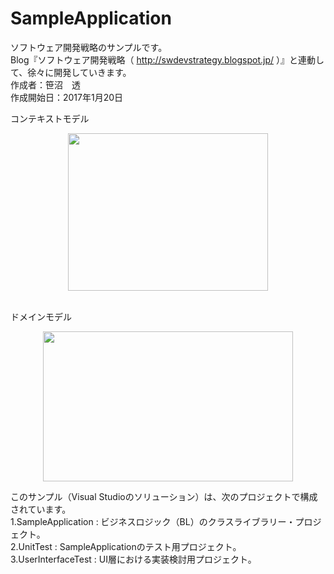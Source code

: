 # SampleApplication
ソフトウェア開発戦略のサンプルです。  
Blog『ソフトウェア開発戦略（ http://swdevstrategy.blogspot.jp/ ）』と連動して、徐々に開発していきます。  
作成者：笹沼　透  
作成開始日：2017年1月20日  
  

  コンテキストモデル  
<div class="separator" style="clear: both; text-align: center;">
<a href="https://1.bp.blogspot.com/-K1xI0VhGnDA/WLD38tu7r0I/AAAAAAAAAM4/AetCsDOhussiWAnqvZbr0NRDKXaT6xl4gCPcB/s1600/%25E3%2582%25B3%25E3%2583%25B3%25E3%2583%2586%25E3%2582%25AD%25E3%2582%25B9%25E3%2583%2588%25E3%2583%25A2%25E3%2583%2587%25E3%2583%25AB.png" imageanchor="1" style="margin-left: 1em; margin-right: 1em;"><img border="0" height="252" src="https://1.bp.blogspot.com/-K1xI0VhGnDA/WLD38tu7r0I/AAAAAAAAAM4/AetCsDOhussiWAnqvZbr0NRDKXaT6xl4gCPcB/s320/%25E3%2582%25B3%25E3%2583%25B3%25E3%2583%2586%25E3%2582%25AD%25E3%2582%25B9%25E3%2583%2588%25E3%2583%25A2%25E3%2583%2587%25E3%2583%25AB.png" width="320" /></a></div>
<div>  
  
  
  ドメインモデル  
<div class="separator" style="clear: both; text-align: center;">
<a href="https://1.bp.blogspot.com/-DZmRiamyuI0/WN81LfygvII/AAAAAAAAAN4/cAfWbPNX1oApYDq1G_sMvTplF5gQbBtCQCPcB/s1600/%25E3%2583%2589%25E3%2583%25A1%25E3%2582%25A4%25E3%2583%25B3%25E3%2583%25A2%25E3%2583%2587%25E3%2583%25AB02.jpg" imageanchor="1" style="margin-left: 1em; margin-right: 1em;"><img border="0" height="240" src="https://1.bp.blogspot.com/-DZmRiamyuI0/WN81LfygvII/AAAAAAAAAN4/cAfWbPNX1oApYDq1G_sMvTplF5gQbBtCQCPcB/s400/%25E3%2583%2589%25E3%2583%25A1%25E3%2582%25A4%25E3%2583%25B3%25E3%2583%25A2%25E3%2583%2587%25E3%2583%25AB02.jpg" width="400" /></a></div>



このサンプル（Visual Studioのソリューション）は、次のプロジェクトで構成されています。  
1.SampleApplication : ビジネスロジック（BL）のクラスライブラリー・プロジェクト。  
2.UnitTest : SampleApplicationのテスト用プロジェクト。  
3.UserInterfaceTest : UI層における実装検討用プロジェクト。
